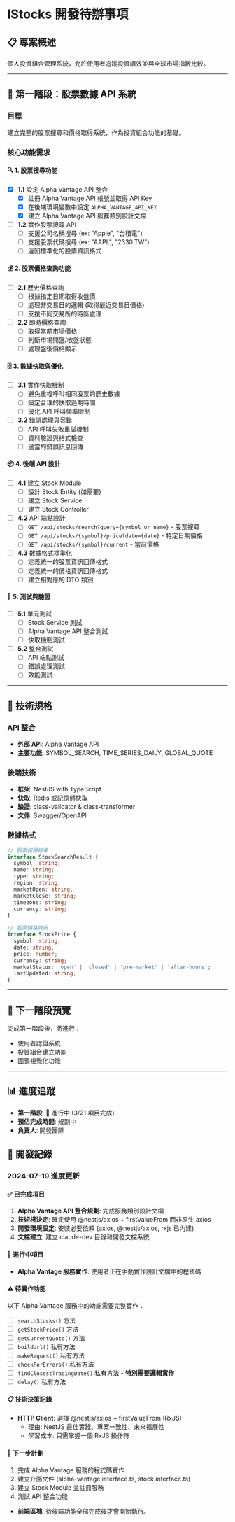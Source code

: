 # IStocks 開發待辦事項

## 📋 專案概述
個人投資組合管理系統，允許使用者追蹤投資績效並與全球市場指數比較。

---

## 🎯 第一階段：股票數據 API 系統

### 目標
建立完整的股票搜尋和價格取得系統，作為投資組合功能的基礎。

### 核心功能需求

#### 🔍 1. 股票搜尋功能
- [x] **1.1** 設定 Alpha Vantage API 整合
  - [x] 註冊 Alpha Vantage API 帳號並取得 API Key
  - [x] 在後端環境變數中設定 `ALPHA_VANTAGE_API_KEY`
  - [x] 建立 Alpha Vantage API 服務類別設計文檔

- [ ] **1.2** 實作股票搜尋 API
  - [ ] 支援公司名稱搜尋 (ex: "Apple", "台積電")
  - [ ] 支援股票代碼搜尋 (ex: "AAPL", "2330.TW")
  - [ ] 返回標準化的股票資訊格式

#### 💰 2. 股票價格查詢功能
- [ ] **2.1** 歷史價格查詢
  - [ ] 根據指定日期取得收盤價
  - [ ] 處理非交易日的邏輯 (取得最近交易日價格)
  - [ ] 支援不同交易所的時區處理

- [ ] **2.2** 即時價格查詢
  - [ ] 取得當前市場價格
  - [ ] 判斷市場開盤/收盤狀態
  - [ ] 處理盤後價格顯示

#### 🗄️ 3. 數據快取與優化
- [ ] **3.1** 實作快取機制
  - [ ] 避免重複呼叫相同股票的歷史數據
  - [ ] 設定合理的快取過期時間
  - [ ] 優化 API 呼叫頻率限制

- [ ] **3.2** 錯誤處理與容錯
  - [ ] API 呼叫失敗重試機制
  - [ ] 資料驗證與格式檢查
  - [ ] 適當的錯誤訊息回傳

#### 📦 4. 後端 API 設計
- [ ] **4.1** 建立 Stock Module
  - [ ] 設計 Stock Entity (如需要)
  - [ ] 建立 Stock Service
  - [ ] 建立 Stock Controller

- [ ] **4.2** API 端點設計
  - [ ] `GET /api/stocks/search?query={symbol_or_name}` - 股票搜尋
  - [ ] `GET /api/stocks/{symbol}/price?date={date}` - 特定日期價格
  - [ ] `GET /api/stocks/{symbol}/current` - 當前價格

- [ ] **4.3** 數據格式標準化
  - [ ] 定義統一的股票資訊回傳格式
  - [ ] 定義統一的價格資訊回傳格式
  - [ ] 建立相對應的 DTO 類別

#### 🧪 5. 測試與驗證
- [ ] **5.1** 單元測試
  - [ ] Stock Service 測試
  - [ ] Alpha Vantage API 整合測試
  - [ ] 快取機制測試

- [ ] **5.2** 整合測試
  - [ ] API 端點測試
  - [ ] 錯誤處理測試
  - [ ] 效能測試

---

## 📝 技術規格

### API 整合
- **外部 API**: Alpha Vantage API
- **主要功能**: SYMBOL_SEARCH, TIME_SERIES_DAILY, GLOBAL_QUOTE

### 後端技術
- **框架**: NestJS with TypeScript
- **快取**: Redis 或記憶體快取
- **驗證**: class-validator & class-transformer
- **文件**: Swagger/OpenAPI

### 數據格式
```typescript
// 股票搜尋結果
interface StockSearchResult {
  symbol: string;
  name: string;
  type: string;
  region: string;
  marketOpen: string;
  marketClose: string;
  timezone: string;
  currency: string;
}

// 股票價格資訊
interface StockPrice {
  symbol: string;
  date: string;
  price: number;
  currency: string;
  marketStatus: 'open' | 'closed' | 'pre-market' | 'after-hours';
  lastUpdated: string;
}
```

---

## 🎯 下一階段預覽
完成第一階段後，將進行：
- 使用者認證系統
- 投資組合建立功能
- 圖表視覺化功能

---

## 📊 進度追蹤
- **第一階段**: 🔄 進行中 (3/21 項目完成)
- **預估完成時間**: 規劃中
- **負責人**: 開發團隊

## 🔄 開發記錄

### 2024-07-19 進度更新
#### ✅ 已完成項目
1. **Alpha Vantage API 整合規劃**: 完成服務類別設計文檔
2. **技術棧決定**: 確定使用 @nestjs/axios + firstValueFrom 而非原生 axios
3. **開發環境設定**: 安裝必要依賴 (axios, @nestjs/axios, rxjs 已內建)
4. **文檔建立**: 建立 claude-dev 目錄和開發文檔系統

#### 🔄 進行中項目
- **Alpha Vantage 服務實作**: 使用者正在手動實作設計文檔中的程式碼

#### ⚠️ 待實作功能
以下 Alpha Vantage 服務中的功能需要完整實作：
- [ ] `searchStocks()` 方法
- [ ] `getStockPrice()` 方法  
- [ ] `getCurrentQuote()` 方法
- [ ] `buildUrl()` 私有方法
- [ ] `makeRequest()` 私有方法
- [ ] `checkForErrors()` 私有方法
- [ ] `findClosestTradingDate()` 私有方法 - **特別需要邏輯實作**
- [ ] `delay()` 私有方法

#### 📋 技術決策記錄
- **HTTP Client**: 選擇 @nestjs/axios + firstValueFrom (RxJS)
  - 理由: NestJS 最佳實踐、專案一致性、未來擴展性
  - 學習成本: 只需掌握一個 RxJS 操作符

#### 🎯 下一步計劃
1. 完成 Alpha Vantage 服務的程式碼實作
2. 建立介面文件 (alpha-vantage.interface.ts, stock.interface.ts)
3. 建立 Stock Module 並註冊服務
4. 測試 API 整合功能
- **前端區塊**: 待後端功能全部完成後才會開始執行。